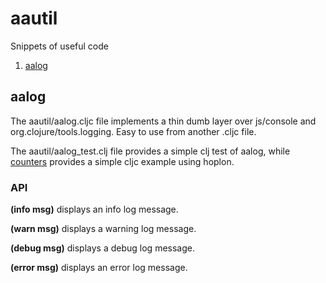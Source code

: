 # aautil
Snippets of useful code

1. [aalog](#aalog)

## aalog

The aautil/aalog.cljc file implements a thin dumb layer over
js/console and org.clojure/tools.logging. Easy to use from
another .cljc file.

The aautil/aalog_test.clj file provides a simple clj test of aalog,
while [counters](https://github.com/aatree/aademos/tree/master/counters)
provides a simple cljc example using hoplon.

### API

**(info msg)** displays an info log message.

**(warn msg)** displays a warning log message.

**(debug msg)** displays a debug log message.

**(error msg)** displays an error log message.
